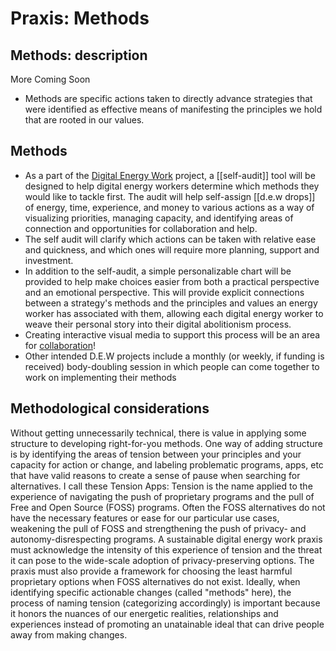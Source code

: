 # Praxis: Methods

## Methods: description
More Coming Soon
- Methods are specific actions taken to directly advance strategies that were identified as effective means of manifesting the principles we hold that are rooted in our values. 

## Methods 
- As a part of the [Digital Energy Work](praxis___digital-energy-work.md#digital-energy-work-1) project, a [[self-audit]] tool will be designed to help digital energy workers determine which methods they would like to tackle first. The audit will help self-assign [[d.e.w drops]] of energy, time, experience, and money to various actions as a way of visualizing priorities, managing capacity, and identifying areas of connection and opportunities for collaboration and help.
- The self audit will clarify which actions can be taken with relative ease and quickness, and which ones will require more planning, support and investment.
- In addition to the self-audit, a simple personalizable chart will be provided to help make choices easier from both a practical perspective and an emotional perspective. This will provide explicit connections between a strategy's methods and the principles and values an energy worker has associated with them, allowing each digital energy worker to weave their personal story into their digital abolitionism process.
- Creating interactive visual media to support this process will be an area for [collaboration](collaborators.md)! 
- Other intended D.E.W projects include a monthly (or weekly, if funding is received) body-doubling session in which people can come together to work on implementing their methods

## Methodological considerations 
Without getting unnecessarily technical, there is value in applying some structure to developing right-for-you methods. One way of adding structure is by identifying the areas of tension between your principles and your capacity for action or change, and labeling problematic programs, apps, etc that have valid reasons to create a sense of pause when searching for alternatives.
I call these Tension Apps: Tension is the name applied to the experience of navigating the push of proprietary programs and the pull of Free and Open Source (FOSS) programs. Often the FOSS alternatives do not have the necessary features or ease for our particular use cases, weakening the pull of FOSS and strengthening the push of privacy- and autonomy-disrespecting programs.
A sustainable digital energy work praxis must acknowledge the intensity of this experience of tension and the threat it can pose to the wide-scale adoption of privacy-preserving options. The praxis must also provide a framework for choosing the least harmful proprietary options when FOSS alternatives do not exist.
Ideally, when identifying specific actionable changes (called "methods" here), the process of naming tension (categorizing accordingly) is important because it honors the nuances of our energetic realities, relationships and experiences instead of promoting an unatainable ideal that can drive people away from making changes.
